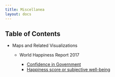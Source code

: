 ```yaml
---
title: Miscellanea
layout: docs
---
```


<nav class="section-nav">
  <h2> Table of Contents </h2>
  <ul>
    <li> Maps and Related Visualizations </li>
    <ul>
      <li> World Happiness Report 2017 </li>
      <ul>
	<li><a href="https://irvinggomez.com/miscellanea/conf_gov/">Confidence in Government</a></li>
	<li><a href="https://irvinggomez.com/miscellanea/ladder/">Happiness score or subjective well-being</a></li>
      </ul>
    </ul>
  </ul>
</nav>
